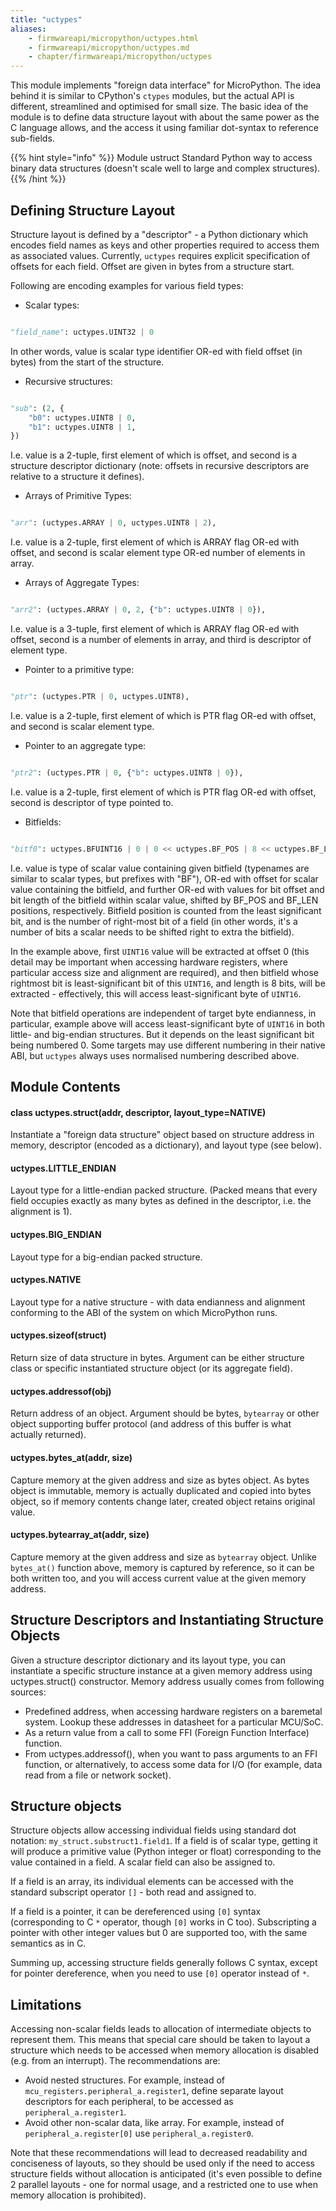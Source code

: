 ```yaml
---
title: "uctypes"
aliases:
    - firmwareapi/micropython/uctypes.html
    - firmwareapi/micropython/uctypes.md
    - chapter/firmwareapi/micropython/uctypes
---
```


This module implements "foreign data interface" for MicroPython. The idea behind it is similar to CPython's `ctypes` modules, but the actual API is different, streamlined and optimised for small size. The basic idea of the module is to define data structure layout with about the same power as the C language allows, and the access it using familiar dot-syntax to reference sub-fields.

{{% hint style="info" %}}
Module ustruct Standard Python way to access binary data structures (doesn't scale well to large and complex structures).
{{% /hint %}}

## Defining Structure Layout

Structure layout is defined by a "descriptor" - a Python dictionary which encodes field names as keys and other properties required to access them as associated values. Currently, `uctypes` requires explicit specification of offsets for each field. Offset are given in bytes from a structure start.

Following are encoding examples for various field types:

* Scalar types:

```python

"field_name": uctypes.UINT32 | 0
```

In other words, value is scalar type identifier OR-ed with field offset (in bytes) from the start of the structure.

* Recursive structures:

```python

"sub": (2, {
    "b0": uctypes.UINT8 | 0,
    "b1": uctypes.UINT8 | 1,
})
```

I.e. value is a 2-tuple, first element of which is offset, and second is a structure descriptor dictionary (note: offsets in recursive descriptors are relative to a structure it defines).

* Arrays of Primitive Types:

```python

"arr": (uctypes.ARRAY | 0, uctypes.UINT8 | 2),
```

I.e. value is a 2-tuple, first element of which is ARRAY flag OR-ed with offset, and second is scalar element type OR-ed number of elements in array.

* Arrays of Aggregate Types:

```python

"arr2": (uctypes.ARRAY | 0, 2, {"b": uctypes.UINT8 | 0}),
```

I.e. value is a 3-tuple, first element of which is ARRAY flag OR-ed with offset, second is a number of elements in array, and third is descriptor of element type.

* Pointer to a primitive type:

```python

"ptr": (uctypes.PTR | 0, uctypes.UINT8),
```

I.e. value is a 2-tuple, first element of which is PTR flag OR-ed with offset, and second is scalar element type.

* Pointer to an aggregate type:

```python

"ptr2": (uctypes.PTR | 0, {"b": uctypes.UINT8 | 0}),
```

I.e. value is a 2-tuple, first element of which is PTR flag OR-ed with offset, second is descriptor of type pointed to.

* Bitfields:

```python

"bitf0": uctypes.BFUINT16 | 0 | 0 << uctypes.BF_POS | 8 << uctypes.BF_LEN,
```

I.e. value is type of scalar value containing given bitfield (typenames are similar to scalar types, but prefixes with "BF"), OR-ed with offset for scalar value containing the bitfield, and further OR-ed with values for bit offset and bit length of the bitfield within scalar value, shifted by BF\_POS and BF\_LEN positions, respectively. Bitfield position is counted from the least significant bit, and is the number of right-most bit of a field (in other words, it's a number of bits a scalar needs to be shifted right to extra the bitfield).

In the example above, first `UINT16` value will be extracted at offset 0 (this detail may be important when accessing hardware registers, where particular access size and alignment are required), and then bitfield whose rightmost bit is least-significant bit of this `UINT16`, and length is 8 bits, will be extracted - effectively, this will access least-significant byte of `UINT16`.

Note that bitfield operations are independent of target byte endianness, in particular, example above will access least-significant byte of `UINT16` in both little- and big-endian structures. But it depends on the least significant bit being numbered 0. Some targets may use different numbering in their native ABI, but `uctypes` always uses normalised numbering described above.

## Module Contents

#### class uctypes.struct(addr, descriptor, layout\_type=NATIVE)

Instantiate a "foreign data structure" object based on structure address in memory, descriptor (encoded as a dictionary), and layout type (see below).

#### uctypes.LITTLE\_ENDIAN

Layout type for a little-endian packed structure. (Packed means that every field occupies exactly as many bytes as defined in the descriptor, i.e. the alignment is 1).

#### uctypes.BIG\_ENDIAN

Layout type for a big-endian packed structure.

#### uctypes.NATIVE

Layout type for a native structure - with data endianness and alignment conforming to the ABI of the system on which MicroPython runs.

#### uctypes.sizeof(struct)

Return size of data structure in bytes. Argument can be either structure class or specific instantiated structure object (or its aggregate field).

#### uctypes.addressof(obj)

Return address of an object. Argument should be bytes, `bytearray` or other object supporting buffer protocol (and address of this buffer is what actually returned).

#### uctypes.bytes\_at(addr, size)

Capture memory at the given address and size as bytes object. As bytes object is immutable, memory is actually duplicated and copied into bytes object, so if memory contents change later, created object retains original value.

#### uctypes.bytearray\_at(addr, size)

Capture memory at the given address and size as `bytearray` object. Unlike `bytes_at()` function above, memory is captured by reference, so it can be both written too, and you will access current value at the given memory address.

## Structure Descriptors and Instantiating Structure Objects

Given a structure descriptor dictionary and its layout type, you can instantiate a specific structure instance at a given memory address using uctypes.struct() constructor. Memory address usually comes from following sources:

* Predefined address, when accessing hardware registers on a baremetal system. Lookup these addresses in datasheet for a particular MCU/SoC.
* As a return value from a call to some FFI (Foreign Function Interface) function.
* From uctypes.addressof(), when you want to pass arguments to an FFI function, or alternatively, to access some data for I/O (for example, data read from a file or network socket).

## Structure objects

Structure objects allow accessing individual fields using standard dot notation: `my_struct.substruct1.field1`. If a field is of scalar type, getting it will produce a primitive value (Python integer or float) corresponding to the value contained in a field. A scalar field can also be assigned to.

If a field is an array, its individual elements can be accessed with the standard subscript operator `[]` - both read and assigned to.

If a field is a pointer, it can be dereferenced using `[0]` syntax (corresponding to C `*` operator, though `[0]` works in C too). Subscripting a pointer with other integer values but 0 are supported too, with the same semantics as in C.

Summing up, accessing structure fields generally follows C syntax, except for pointer dereference, when you need to use `[0]` operator instead of `*`.

## Limitations

Accessing non-scalar fields leads to allocation of intermediate objects to represent them. This means that special care should be taken to layout a structure which needs to be accessed when memory allocation is disabled (e.g. from an interrupt). The recommendations are:

* Avoid nested structures. For example, instead of `mcu_registers.peripheral_a.register1`, define separate layout descriptors for each peripheral, to be accessed as `peripheral_a.register1`.
* Avoid other non-scalar data, like array. For example, instead of `peripheral_a.register[0]` use `peripheral_a.register0`.

Note that these recommendations will lead to decreased readability and conciseness of layouts, so they should be used only if the need to access structure fields without allocation is anticipated (it's even possible to define 2 parallel layouts - one for normal usage, and a restricted one to use when memory allocation is prohibited).

